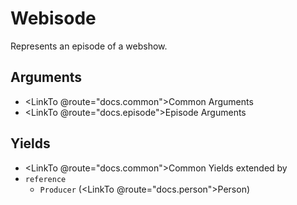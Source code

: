 # Webisode

Represents an episode of a webshow.

## Arguments

- <LinkTo @route="docs.common">Common Arguments</LinkTo>
- <LinkTo @route="docs.episode">Episode Arguments</LinkTo>

## Yields

- <LinkTo @route="docs.common">Common Yields</LinkTo> extended by
- `reference`
  - `Producer` (<LinkTo @route="docs.person">Person</LinkTo>)
